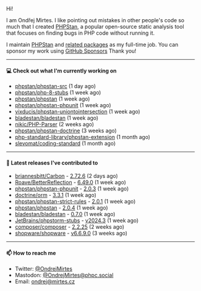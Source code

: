 Hi!

I am Ondřej Mirtes. I like pointing out mistakes in other people's code so much that I created [PHPStan](https://phpstan.org/), a popular open-source static analysis tool that focuses on finding bugs in PHP code without running it.

I maintain [PHPStan](https://github.com/phpstan/phpstan) and [related packages](https://github.com/phpstan/) as my full-time job. You can sponsor my work using [GitHub Sponsors](https://github.com/sponsors/ondrejmirtes) Thank you!

---

#### 💻 Check out what I'm currently working on

- [phpstan/phpstan-src](https://github.com/phpstan/phpstan-src) (1 day ago)
- [phpstan/php-8-stubs](https://github.com/phpstan/php-8-stubs) (1 week ago)
- [phpstan/phpstan](https://github.com/phpstan/phpstan) (1 week ago)
- [phpstan/phpstan-phpunit](https://github.com/phpstan/phpstan-phpunit) (1 week ago)
- [vixducis/phpstan-uniontointersection](https://github.com/vixducis/phpstan-uniontointersection) (1 week ago)
- [bladestan/bladestan](https://github.com/bladestan/bladestan) (1 week ago)
- [nikic/PHP-Parser](https://github.com/nikic/PHP-Parser) (2 weeks ago)
- [phpstan/phpstan-doctrine](https://github.com/phpstan/phpstan-doctrine) (3 weeks ago)
- [php-standard-library/phpstan-extension](https://github.com/php-standard-library/phpstan-extension) (1 month ago)
- [slevomat/coding-standard](https://github.com/slevomat/coding-standard) (1 month ago)

---

#### 🔭 Latest releases I've contributed to

- [briannesbitt/Carbon](https://github.com/briannesbitt/Carbon) - [2.72.6](https://github.com/briannesbitt/Carbon/releases/tag/2.72.6) (2 days ago)
- [Roave/BetterReflection](https://github.com/Roave/BetterReflection) - [6.49.0](https://github.com/Roave/BetterReflection/releases/tag/6.49.0) (1 week ago)
- [phpstan/phpstan-phpunit](https://github.com/phpstan/phpstan-phpunit) - [2.0.3](https://github.com/phpstan/phpstan-phpunit/releases/tag/2.0.3) (1 week ago)
- [doctrine/orm](https://github.com/doctrine/orm) - [3.3.1](https://github.com/doctrine/orm/releases/tag/3.3.1) (1 week ago)
- [phpstan/phpstan-strict-rules](https://github.com/phpstan/phpstan-strict-rules) - [2.0.1](https://github.com/phpstan/phpstan-strict-rules/releases/tag/2.0.1) (1 week ago)
- [phpstan/phpstan](https://github.com/phpstan/phpstan) - [2.0.4](https://github.com/phpstan/phpstan/releases/tag/2.0.4) (1 week ago)
- [bladestan/bladestan](https://github.com/bladestan/bladestan) - [0.7.0](https://github.com/bladestan/bladestan/releases/tag/0.7.0) (1 week ago)
- [JetBrains/phpstorm-stubs](https://github.com/JetBrains/phpstorm-stubs) - [v2024.3](https://github.com/JetBrains/phpstorm-stubs/releases/tag/v2024.3) (1 week ago)
- [composer/composer](https://github.com/composer/composer) - [2.2.25](https://github.com/composer/composer/releases/tag/2.2.25) (2 weeks ago)
- [shopware/shopware](https://github.com/shopware/shopware) - [v6.6.9.0](https://github.com/shopware/shopware/releases/tag/v6.6.9.0) (3 weeks ago)

---

#### 📫 How to reach me

- Twitter: [@OndrejMirtes](https://twitter.com/ondrejmirtes)
- Mastodon: [@OndrejMirtes@phpc.social](https://phpc.social/@OndrejMirtes)
- Email: [ondrej@mirtes.cz](mailto:ondrej@mirtes.cz)

